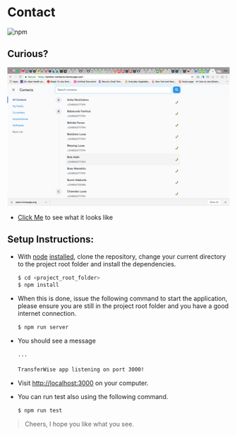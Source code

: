 # Contact
![npm](https://img.shields.io/npm/v/npm.svg)


## Curious?
![preview](https://raw.githubusercontent.com/toniton/contacts/master/screenshot.png)
      
      
- [Click Me](https://toniton-contacts.herokuapp.com/) to see what it looks like

## Setup Instructions:

 - With [node](http://nodejs.org) [installed](http://nodejs.org/en/download), clone the repository, change your current directory to the project root folder and install the dependencies.
    ```sh
    $ cd <project_root_folder>
    $ npm install
    ```
 - When this is done, issue the following command to start the application, please ensure you are still in the project root folder and you have a good internet connection.
    ```sh
    $ npm run server
    ```
 - You should see a message 
    ```sh
    ...

    TransferWise app listening on port 3000! 
    ```
 - Visit [http://localhost:3000](http://localhost:3000) on your computer.

 - You can run test also using the following command.
    ```sh
    $ npm run test
    ```

> Cheers, I hope you like what you see.
